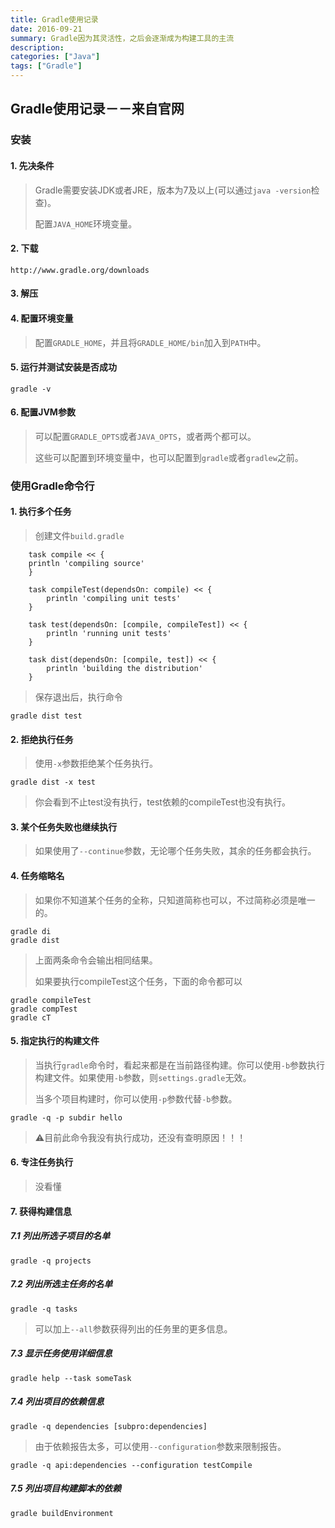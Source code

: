 ```yaml
---
title: Gradle使用记录
date: 2016-09-21
summary: Gradle因为其灵活性，之后会逐渐成为构建工具的主流
description: 
categories: ["Java"]
tags: ["Gradle"]
---
```


## Gradle使用记录－－来自官网

### 安装

#### 1. 先决条件

> Gradle需要安装JDK或者JRE，版本为7及以上(可以通过``java -version``检查)。
> 
> 配置``JAVA_HOME``环境变量。

#### 2. 下载

	http://www.gradle.org/downloads

#### 3. 解压

#### 4. 配置环境变量

> 配置``GRADLE_HOME``，并且将``GRADLE_HOME/bin``加入到``PATH``中。

#### 5. 运行并测试安装是否成功

```shell
gradle -v
```

#### 6. 配置JVM参数

> 可以配置``GRADLE_OPTS``或者``JAVA_OPTS``，或者两个都可以。
> 
> 这些可以配置到环境变量中，也可以配置到``gradle``或者``gradlew``之前。

### 使用Gradle命令行

#### 1. 执行多个任务

> 创建文件``build.gradle``

```
	task compile << {
    println 'compiling source'
	}
	
	task compileTest(dependsOn: compile) << {
	    println 'compiling unit tests'
	}
	
	task test(dependsOn: [compile, compileTest]) << {
	    println 'running unit tests'
	}
	
	task dist(dependsOn: [compile, test]) << {
	    println 'building the distribution'
	}
```

> 保存退出后，执行命令

```shell
gradle dist test
```

#### 2. 拒绝执行任务

> 使用``-x``参数拒绝某个任务执行。

```shell
gradle dist -x test
```

> 你会看到不止test没有执行，test依赖的compileTest也没有执行。

#### 3. 某个任务失败也继续执行

> 如果使用了``--continue``参数，无论哪个任务失败，其余的任务都会执行。

#### 4. 任务缩略名

> 如果你不知道某个任务的全称，只知道简称也可以，不过简称必须是唯一的。

```shell
gradle di
gradle dist
```

> 上面两条命令会输出相同结果。
> 
> 如果要执行compileTest这个任务，下面的命令都可以

```shell
gradle compileTest
gradle compTest
gradle cT
```

#### 5. 指定执行的构建文件

> 当执行``gradle``命令时，看起来都是在当前路径构建。你可以使用``-b``参数执行构建文件。如果使用``-b``参数，则``settings.gradle``无效。
> 
> 当多个项目构建时，你可以使用``-p``参数代替``-b``参数。

```shell
gradle -q -p subdir hello
```

> ⚠️目前此命令我没有执行成功，还没有查明原因！！！

#### 6. 专注任务执行

> 没看懂

#### 7. 获得构建信息

##### 7.1 列出所选子项目的名单

```shell
gradle -q projects
```

##### 7.2 列出所选主任务的名单

```shell
gradle -q tasks
```

> 可以加上``--all``参数获得列出的任务里的更多信息。

##### 7.3 显示任务使用详细信息

```shell
gradle help --task someTask
```

##### 7.4 列出项目的依赖信息

```shell
gradle -q dependencies [subpro:dependencies]
```

> 由于依赖报告太多，可以使用``--configuration``参数来限制报告。

```shell
gradle -q api:dependencies --configuration testCompile
```

##### 7.5 列出项目构建脚本的依赖

```shell
gradle buildEnvironment
```